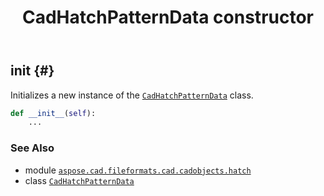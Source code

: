﻿---
title: CadHatchPatternData constructor
second_title: Aspose.CAD for Python via .NET API References
description: 
type: docs
weight: 10
url: /python-net/aspose.cad.fileformats.cad.cadobjects.hatch/cadhatchpatterndata/__init__/
is_root: false
---

## __init__ {#}

Initializes a new instance of the [`CadHatchPatternData`](/cad/python-net/aspose.cad.fileformats.cad.cadobjects.hatch/cadhatchpatterndata) class.



```python
def __init__(self):
    ...
```





### See Also
* module [`aspose.cad.fileformats.cad.cadobjects.hatch`](../../)
* class [`CadHatchPatternData`](/cad/python-net/aspose.cad.fileformats.cad.cadobjects.hatch/cadhatchpatterndata)
